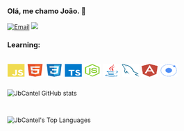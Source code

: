 ### Olá, me chamo João. 👋

[![Email](https://img.shields.io/badge/Gmail-D14836?style=for-the-badge&logo=gmail&logoColor=white)](mailto:joaobcantel10@gmail.com)
[<img src="https://img.shields.io/badge/linkedin-%230077B5.svg?&style=for-the-badge&logo=linkedin&logoColor=white" />](https://www.linkedin.com/in/joao-cantel-930a7627b)


<h3>Learning:</h3>
<div style="display: inline_block; margin_bottom: 20px; background_color: purpple;"><br>
  <img align="center" alt="Jhon-Js" height="30" width="40" src="https://raw.githubusercontent.com/devicons/devicon/master/icons/javascript/javascript-plain.svg">
<img align="center" alt="Jhon-HTML" height="30" width="40" src="https://raw.githubusercontent.com/devicons/devicon/master/icons/html5/html5-original.svg">
  <img align="center" alt="Jhon-CSS" height="30" width="40" src="https://raw.githubusercontent.com/devicons/devicon/master/icons/css3/css3-original.svg">
  <img align="center" alt="Jhon-TypeScript" height="30" width="40" src="https://raw.githubusercontent.com/devicons/devicon/master/icons/typescript/typescript-plain.svg">
  <img align="center" alt="Jhon-nodejs" height="30" width="40" src="https://raw.githubusercontent.com/devicons/devicon/master/icons/nodejs/nodejs-original.svg">
  <img align="center" alt="Jhon-Java" height="30" width="40" src="https://raw.githubusercontent.com/devicons/devicon/master/icons/java/java-original.svg">
  <img align="center" alt="Jhon-MySql" height="30" width="40" src="https://raw.githubusercontent.com/devicons/devicon/master/icons/mysql/mysql-original.svg">
  <img align="center" alt="Jhon-MySql" height="30" width="40" src="https://raw.githubusercontent.com/devicons/devicon/master/icons/angularjs/angularjs-plain.svg">
  <img align="center" alt="Jhon-MySql" height="30" width="40" src="https://raw.githubusercontent.com/devicons/devicon/master/icons/ionic/ionic-original.svg">

  
</div>

<h2></h2>

![JbCantel  GitHub stats](https://github-readme-stats-sigma-five.vercel.app/api?username=JbCantel&show_icons=true&theme=great-gatsby)



</div><br/>

![JbCantel's Top Languages](https://github-readme-stats-sigma-five.vercel.app/api/top-langs/?username=JbCantel&theme=great-gatsby&show_icons=true&hide_border=true&layout=compact)


